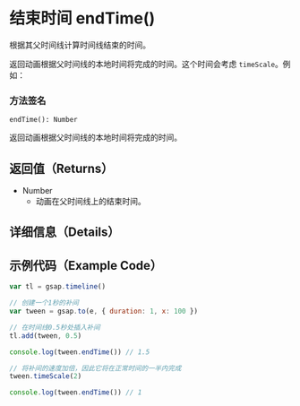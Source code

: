 # 结束时间 endTime()

根据其父时间线计算时间线结束的时间。

返回动画根据父时间线的本地时间将完成的时间。这个时间会考虑 `timeScale`。例如：

### 方法签名

```plaintext
endTime(): Number
```

返回动画根据父时间线的本地时间将完成的时间。

## 返回值（Returns）

- Number
  - 动画在父时间线上的结束时间。

## 详细信息（Details）

## 示例代码（Example Code）

```javascript
var tl = gsap.timeline()

// 创建一个1秒的补间
var tween = gsap.to(e, { duration: 1, x: 100 })

// 在时间线0.5秒处插入补间
tl.add(tween, 0.5)

console.log(tween.endTime()) // 1.5

// 将补间的速度加倍，因此它将在正常时间的一半内完成
tween.timeScale(2)

console.log(tween.endTime()) // 1
```
